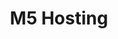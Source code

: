 ---
blog: https://m5hosting.com/blog
facebook: https://facebook.com/m5hosting
linkedin: https://linkedin.com/company/m5-hosting
logohandle: m5hosting
sort: m5hosting
title: M5 Hosting
twitter: https://x.com/m5hosting
website: https://www.m5hosting.com/
---